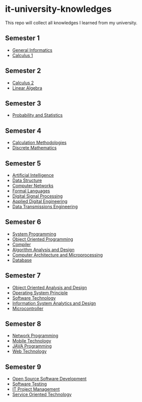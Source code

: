 # it-university-knowledges
This repo will collect all knowledges I learned from my university.

## Semester 1

- [General Informatics][General Informatics]
- [Calculus 1][Calculus 1]
  
## Semester 2

- [Calculus 2][Calculus 2]
- [Linear Algebra][Linear Algebra]

## Semester 3

- [Probability and Statistics][Probability and Statistics]

## Semester 4

- [Calculation Methodologies][Calculation Methodologies]
- [Discrete Mathematics][Discrete Mathematics]

## Semester 5

- [Artificial Intelligence][Artificial Intelligence]
- [Data Structure][Data Structure]
- [Computer Networks][Computer Networks]
- [Formal Languages][Formal Languages]
- [Digital Signal Processing][Digital Signal Processing]
- [Applied Digital Engineering][Applied Digital Engineering]
- [Data Transmissions Engineering][Data Transmissions Engineering]

## Semester 6

- [System Programming][System Programming]
- [Object Oriented Programming][Object Oriented Programming]
- [Compiler][Compiler]
- [Algorithm Analysis and Design][Algorithm Analysis and Design]
- [Computer Architecture and Microprocessing][Computer Architecture and Microprocessing]
- [Database][Database]

## Semester 7

- [Object Oriented Analysis and Design][Object Oriented Analysis and Design]
- [Operating System Principle][Operating System Principle]
- [Software Technology][Software Engineering]
- [Information System Analytics and Design][Information System Analytics and Design]
- [Microcontroller][Microcontroller]

## Semester 8

- [Network Programming][Network Programming]
- [Mobile Technology][Mobile Technology]
- [JAVA Programming][JAVA Programming]
- [Web Technology][Web Technology]

## Semester 9

- [Open Source Software Development][Open Source Software Development]
- [Software Testing][Software Testing]
- [IT Project Management][IT Project Management]
- [Service Oriented Technology][Service Oriented Technology]

[Calculus 1]: #
[General Informatics]: #
[Calculus 2]: #
[Linear Algebra]: #
[Probability and Statistics]: #
[Calculation Methodologies]: #
[Discrete Mathematics]: #
[Artificial Intelligence]: #
[Data Structure]: #
[Computer Networks]: #
[Formal Languages]: #
[Digital Signal Processing]: #
[Applied Digital Engineering]: #
[Data Transmissions Engineering]: #
[System Programming]: #
[Object Oriented Programming]: #
[Compiler]: #
[Algorithm Analysis and Design]: #
[Computer Architecture and Microprocessing]: #
[Database]: #
[Object Oriented Analysis and Design]: #
[Operating System Principle]: #
[Software Engineering]: #
[Information System Analytics and Design]: #
[Microcontroller]: #
[Network Programming]: #
[Mobile Technology]: #
[JAVA Programming]: ./doc/java-programming.md
[Web Technology]: ./doc/web-technology.md
[Open Source Software Development]: ./doc/open-source-software-development.md
[Software Testing]: ./doc/software-testing.md
[IT Project Management]: ./doc/it-project-management.md
[Service Oriented Technology]: ./doc/service-oriented-technology.md
